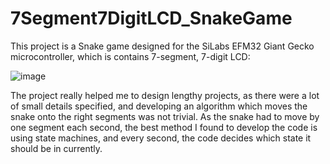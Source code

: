 # 7Segment7DigitLCD_SnakeGame

This project is a Snake game designed for the SiLabs EFM32 Giant Gecko microcontroller, which is contains 7-segment, 7-digit LCD:

![image](https://user-images.githubusercontent.com/82604073/171496437-ab95107f-8a59-4f12-8bdf-eb3048a75a66.png)

The project really helped me to design lengthy projects, as there were a lot of small details specified, and developing an algorithm which moves the snake onto the right segments was not trivial. As the snake had to move by one segment each second, the best method I found to develop the code is using state machines, and every second, the code decides which state it should be in currently.

